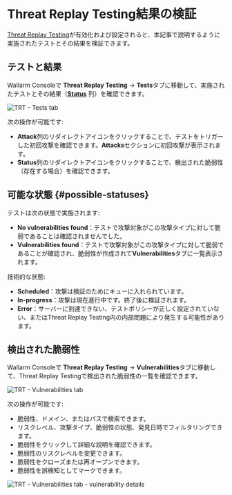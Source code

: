 [al-brute-force-attack]:      ../../attacks-vulns-list.md#brute-force-attack
[al-forced-browsing]:         ../../attacks-vulns-list.md#forced-browsing
[al-bola]:                     ../../attacks-vulns-list.md#broken-object-level-authorization-bola

# Threat Replay Testing結果の検証

[Threat Replay Testing](overview.md)が有効化および設定されると、本記事で説明するように実施されたテストとその結果を検証できます。

## テストと結果

Wallarm Consoleで **Threat Replay Testing** → **Tests**タブに移動して、実施されたテストとその結果（[**Status**](#possible-statuses) 列）を確認できます。

![TRT - Tests tab](../../images/vulnerability-detection/trt-tests.png)

次の操作が可能です:

* **Attack**列のリダイレクトアイコンをクリックすることで、テストをトリガーした初回攻撃を確認できます。**Attacks**セクションに初回攻撃が表示されます。
* **Status**列のリダイレクトアイコンをクリックすることで、検出された脆弱性（存在する場合）を確認できます。

## 可能な状態 {#possible-statuses}

テストは次の状態で実施されます:

* **No vulnerabilities found**：テストで攻撃対象がこの攻撃タイプに対して脆弱であることは確認されませんでした。
* **Vulnerabilities found**：テストで攻撃対象がこの攻撃タイプに対して脆弱であることが確認され、脆弱性が作成されて**Vulnerabilities**タブに一覧表示されます。

技術的な状態:

* **Scheduled**：攻撃は検証のためにキューに入れられています。
* **In-progress**：攻撃は現在進行中です。終了後に検証されます。
* **Error**：サーバーに到達できない、テストポリシーが正しく設定されていない、またはThreat Replay Testing内の内部問題により発生する可能性があります。

## 検出された脆弱性

Wallarm Consoleで **Threat Replay Testing** → **Vulnerabilities**タブに移動して、Threat Replay Testingで検出された脆弱性の一覧を確認できます。

![TRT - Vulnerabilities tab](../../images/vulnerability-detection/trt-vulns.png)

次の操作が可能です:

* 脆弱性、ドメイン、またはパスで検索できます。
* リスクレベル、攻撃タイプ、脆弱性の状態、発見日時でフィルタリングできます。
* 脆弱性をクリックして詳細な説明を確認できます。
* 脆弱性のリスクレベルを変更できます。
* 脆弱性をクローズまたは再オープンできます。
* 脆弱性を誤検知としてマークできます。

![TRT - Vulnerabilities tab - vulnerability details](../../images/vulnerability-detection/trt-vuln-details.png)